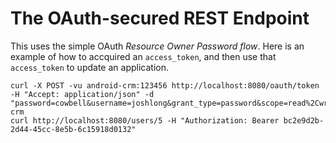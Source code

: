 # The OAuth-secured REST Endpoint 

This uses the simple OAuth _Resource Owner Password flow_. Here is an example of how to accquired an `access_token`, and then use that `access_token` to update an application.

```
curl -X POST -vu android-crm:123456 http://localhost:8080/oauth/token -H "Accept: application/json" -d "password=cowbell&username=joshlong&grant_type=password&scope=read%2Cwrite&client_secret=123456&client_id=android-crm
curl http://localhost:8080/users/5 -H "Authorization: Bearer bc2e9d2b-2d44-45cc-8e5b-6c15918d0132"
```

